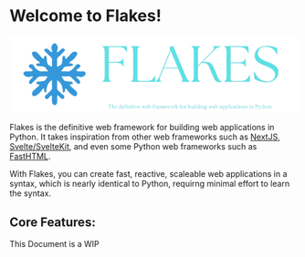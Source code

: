 # Welcome to Flakes!

![Banner of the Flakes Project](./assets/images/flakes-banner.png)

Flakes is the definitive web framework for building web applications in Python. It takes inspiration from other web frameworks such as [NextJS](https://nextjs.org), [Svelte/SvelteKit](https://svelte.dev), and even some Python web frameworks such as [FastHTML](https://fastht.ml).

With Flakes, you can create fast, reactive, scaleable web applications in a syntax, which is nearly identical to Python, requirng minimal effort to learn the syntax.

## Core Features:

This Document is a WIP